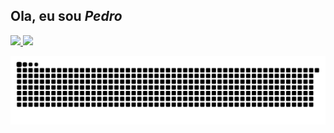 ## Ola, eu sou *Pedro*
 <div>
  <a href="https://github.com/PedroRBC">
  <img height="180em" src="https://github-readme-stats.vercel.app/api?username=PedroRBC&show_icons=true&theme=dracula&include_all_commits=true&count_private=true"/>
  <img height="180em" src="https://github-readme-stats.vercel.app/api/top-langs/?username=PedroRBC&layout=compact&langs_count=7&theme=dracula"/>
</div>

  ![Snake animation](https://github.com/PedroRBC/PedroRBC/blob/output/github-contribution-grid-snake.svg)
